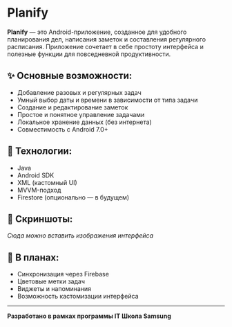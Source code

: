 # Planify

**Planify** — это Android-приложение, созданное для удобного планирования дел, написания заметок и составления регулярного расписания. Приложение сочетает в себе простоту интерфейса и полезные функции для повседневной продуктивности.

## ✨ Основные возможности:
- Добавление разовых и регулярных задач
- Умный выбор даты и времени в зависимости от типа задачи
- Создание и редактирование заметок
- Простое и понятное управление задачами
- Локальное хранение данных (без интернета)
- Совместимость с Android 7.0+

## 🔧 Технологии:
- Java
- Android SDK
- XML (кастомный UI)
- MVVM-подход
- Firestore (опционально — в будущем)

## 📱 Скриншоты:
_Сюда можно вставить изображения интерфейса_

## 🚀 В планах:
- Синхронизация через Firebase
- Цветовые метки задач
- Виджеты и напоминания
- Возможность кастомизации интерфейса

---

**Разработано в рамках программы IT Школа Samsung**
